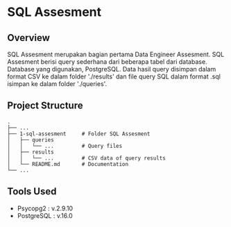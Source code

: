 # SQL Assesment

## Overview

SQL Assesment merupakan bagian pertama Data Engineer Assesment. SQL Assesment berisi query sederhana dari beberapa tabel dari database. Database yang digunakan, PostgreSQL. Data hasil query disimpan dalam format CSV ke dalam folder './results' dan file query SQL dalam format .sql isimpan ke dalam folder './queries'. 

## Project Structure

    .
    ├── ...
    ├── 1-sql-assesment     # Folder SQL Assesment
    │   ├── queries                             
    │   │   └── ...         # Query files
    │   ├── results
    │   │   └── ...         # CSV data of query results
    │   └── README.md       # Documentation
    └── ...

## Tools Used

- Psycopg2 : v.2.9.10 
- PostgreSQL : v.16.0